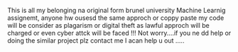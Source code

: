 This is all my belonging na original form brunel university Machine Learnig assignemt, anyone hw ousesd the same approch or coppy paste my code will be consider as plagarism or digital theft as lawful approch will be charged or even cyber attck will be faced !!!
Not worry....if you ne dd help or doing the similar project plz contact me I acan help u out .....
